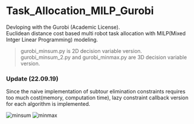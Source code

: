 # Task_Allocation_MILP_Gurobi
Devloping with the Gurobi (Academic License). <br>
Euclidean distance cost based multi robot task allocation with MILP(Mixed Intger Linear Programming) modeling.

> gurobi_minsum.py is 2D decision variable version. <br>
> gurobi_minsum_2.py and gurobi_minmax.py are 3D decision variable version.

### Update (22.09.19)
Since the naive implementation of subtour elimination constraints requires too much cost(memory, computation time), lazy constraint callback version for each algorithm is implemented.

![minsum](https://user-images.githubusercontent.com/31655488/190587459-21621a07-48dd-4bfa-8c54-17801cdfa082.png)
![minmax](https://user-images.githubusercontent.com/31655488/190587477-54abbe4c-653b-49ac-9217-76239737c76e.png)
